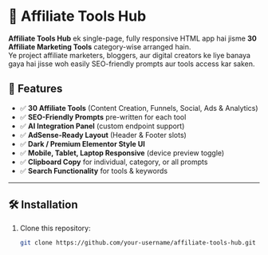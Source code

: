 # 🚀 Affiliate Tools Hub

**Affiliate Tools Hub** ek single-page, fully responsive HTML app hai jisme **30 Affiliate Marketing Tools** category-wise arranged hain.  
Ye project affiliate marketers, bloggers, aur digital creators ke liye banaya gaya hai jisse woh easily SEO-friendly prompts aur tools access kar saken.  

## 🌟 Features

- ✅ **30 Affiliate Tools** (Content Creation, Funnels, Social, Ads & Analytics)  
- ✅ **SEO-Friendly Prompts** pre-written for each tool  
- ✅ **AI Integration Panel** (custom endpoint support)  
- ✅ **AdSense-Ready Layout** (Header & Footer slots)  
- ✅ **Dark / Premium Elementor Style UI**  
- ✅ **Mobile, Tablet, Laptop Responsive** (device preview toggle)  
- ✅ **Clipboard Copy** for individual, category, or all prompts  
- ✅ **Search Functionality** for tools & keywords  

---

## 🛠 Installation

1. Clone this repository:
   ```bash
   git clone https://github.com/your-username/affiliate-tools-hub.git
